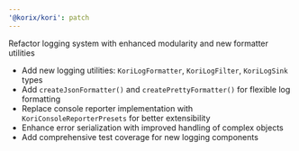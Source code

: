 ```yaml
---
'@korix/kori': patch
---
```


Refactor logging system with enhanced modularity and new formatter utilities

- Add new logging utilities: `KoriLogFormatter`, `KoriLogFilter`, `KoriLogSink` types
- Add `createJsonFormatter()` and `createPrettyFormatter()` for flexible log formatting
- Replace console reporter implementation with `KoriConsoleReporterPresets` for better extensibility
- Enhance error serialization with improved handling of complex objects
- Add comprehensive test coverage for new logging components

